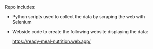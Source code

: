 Repo includes:
- Python scripts used to collect the data by scraping the web with Selenium
- Webside code to create the following website displaying the data:
  
  https://ready-meal-nutrition.web.app/
